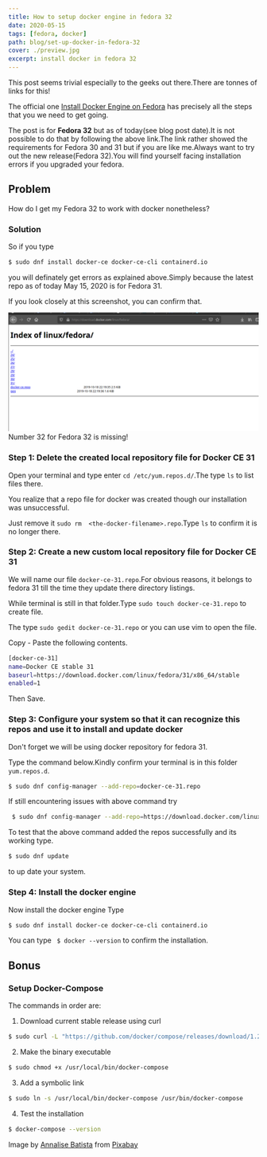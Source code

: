 ```yaml
---
title: How to setup docker engine in fedora 32
date: 2020-05-15
tags: [fedora, docker]
path: blog/set-up-docker-in-fedora-32
cover: ./preview.jpg
excerpt: install docker in fedora 32
---
```


This post seems trivial especially to the geeks out there.There are tonnes of links for this!

The official one [Install Docker Engine on Fedora](https://docs.docker.com/engine/install/fedora/) has precisely all the steps that you we need to get going.

The post is for **Fedora 32** but as of today(see blog post date).It is not possible to do that by following
the above link.The link rather showed the requirements for Fedora 30 and 31  but if you are like me.Always 
want to try out the new release(Fedora 32).You will find yourself facing installation errors if you upgraded
your fedora.

## Problem
How do I get my Fedora 32 to work with docker nonetheless?

### Solution
So if you type
```bash
$ sudo dnf install docker-ce docker-ce-cli containerd.io
```
you will definately get errors as explained above.Simply because the latest repo as of today May 15, 2020 
is for Fedora 31.

If you look closely at this screenshot, you can confirm that.

![ Docker Fedora Files](./fedora-img-1.png) Number 32 for Fedora 32 is missing!

### Step 1: Delete the created local repository file for Docker CE 31
Open your terminal and type enter `cd /etc/yum.repos.d/`.The type `ls` to list files there.

You realize that a repo file for docker was created though our installation was unsuccessful.

Just remove it `sudo rm  <the-docker-filename>.repo`.Type `ls` to confirm it is no longer there.

### Step 2: Create a new custom local repository file for Docker CE 31
We will name our file `docker-ce-31.repo`.For obvious reasons, it belongs to fedora 31 till the time they update
there directory listings.

While terminal is still in that folder.Type `sudo touch docker-ce-31.repo` to create file.

The type `sudo gedit docker-ce-31.repo` or you can use vim to open the file.

Copy - Paste the following contents.
```bash
[docker-ce-31]
name=Docker CE stable 31
baseurl=https://download.docker.com/linux/fedora/31/x86_64/stable
enabled=1
```
Then Save.

### Step 3: Configure your system so that it can recognize this repos and use it to install and update docker
Don't forget we will be using docker repository for fedora 31.

Type the command below.Kindly confirm your terminal is in this folder `yum.repos.d`.

```bash
$ sudo dnf config-manager --add-repo=docker-ce-31.repo
```
If still encountering issues with above command try
```bash
 $ sudo dnf config-manager --add-repo=https://download.docker.com/linux/fedora/31/x86_64/stable
```
To test that the above command added the repos successfully and its working type.

```bash
$ sudo dnf update
```
to up date your system.

### Step 4: Install the docker engine
Now install the docker engine
Type
```bash
$ sudo dnf install docker-ce docker-ce-cli containerd.io
```

You can type ` $ docker --version` to confirm the installation.

## Bonus
### Setup Docker-Compose
The commands in order are:

1. Download current stable release using curl
```bash
$ sudo curl -L "https://github.com/docker/compose/releases/download/1.25.5/docker-compose-$(uname -s)-$(uname -m)" -o /usr/local/bin/docker-compose
```
2.  Make the binary executable
```bash
$ sudo chmod +x /usr/local/bin/docker-compose
```
3. Add a symbolic link
```bash
$ sudo ln -s /usr/local/bin/docker-compose /usr/bin/docker-compose
```

4. Test the installation
```bash
$ docker-compose --version
```





Image by <a href="https://pixabay.com/users/AnnaliseArt-7089643/?utm_source=link-attribution&amp;utm_medium=referral&amp;utm_campaign=image&amp;utm_content=5112223">Annalise Batista</a> from <a href="https://pixabay.com/?utm_source=link-attribution&amp;utm_medium=referral&amp;utm_campaign=image&amp;utm_content=5112223">Pixabay</a>

